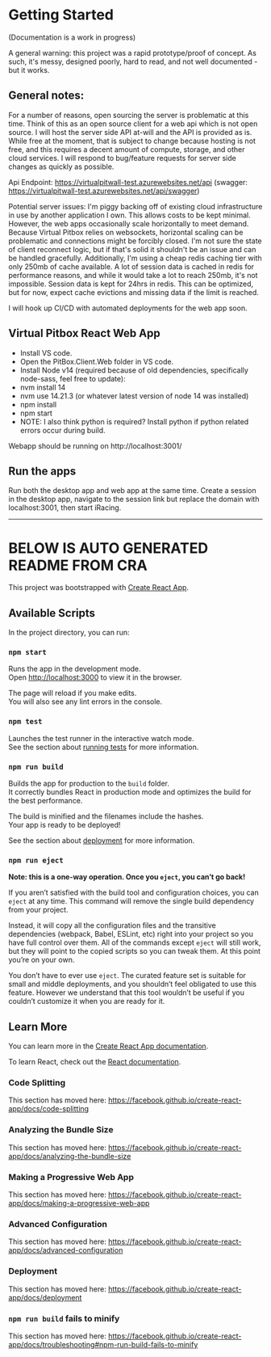 # Getting Started

(Documentation is a work in progress)

A general warning: this project was a rapid prototype/proof of concept. As such, it's messy, designed poorly, hard to read, and not well documented - but it works.

## General notes:
For a number of reasons, open sourcing the server is problematic at this time. Think of this as an open source client for a web api which is not open source.
I will host the server side API at-will and the API is provided as is. While free at the moment, that is subject to change because hosting is not free, and this requires a decent amount of compute, storage, and other cloud services.
I will respond to bug/feature requests for server side changes as quickly as possible.

Api Endpoint: https://virtualpitwall-test.azurewebsites.net/api (swagger: https://virtualpitwall-test.azurewebsites.net/api/swagger)

Potential server issues:
I'm piggy backing off of existing cloud infrastructure in use by another application I own. This allows costs to be kept minimal. However, the web apps occasionally scale horizontally to meet demand. Because Virtual Pitbox relies on websockets, horizontal scaling can be problematic and connections might be forcibly closed. I'm not sure the state of client reconnect logic, but if that's solid it shouldn't be an issue and can be handled gracefully. Additionally, I'm using a cheap redis caching tier with only 250mb of cache available. A lot of session data is cached in redis for performance reasons, and while it would take a lot to reach 250mb, it's not impossible. Session data is kept for 24hrs in redis. This can be optimized, but for now, expect cache evictions and missing data if the limit is reached.

I will hook up CI/CD with automated deployments for the web app soon.

## Virtual Pitbox React Web App
* Install VS code.
* Open the PitBox.Client.Web folder in VS code.
* Install Node v14 (required because of old dependencies, specifically node-sass, feel free to update):
* nvm install 14
* nvm use 14.21.3 (or whatever latest version of node 14 was installed)
* npm install
* npm start
* NOTE: I also think python is required? Install python if python related errors occur during build.

Webapp should be running on http://localhost:3001/

## Run the apps
Run both the desktop app and web app at the same time. Create a session in the desktop app, navigate to the session link but replace the domain with localhost:3001, then start iRacing.

----------------------------------------------------------------------------------

# BELOW IS AUTO GENERATED README FROM CRA
This project was bootstrapped with [Create React App](https://github.com/facebook/create-react-app).

## Available Scripts

In the project directory, you can run:

### `npm start`

Runs the app in the development mode.<br />
Open [http://localhost:3000](http://localhost:3000) to view it in the browser.

The page will reload if you make edits.<br />
You will also see any lint errors in the console.

### `npm test`

Launches the test runner in the interactive watch mode.<br />
See the section about [running tests](https://facebook.github.io/create-react-app/docs/running-tests) for more information.

### `npm run build`

Builds the app for production to the `build` folder.<br />
It correctly bundles React in production mode and optimizes the build for the best performance.

The build is minified and the filenames include the hashes.<br />
Your app is ready to be deployed!

See the section about [deployment](https://facebook.github.io/create-react-app/docs/deployment) for more information.

### `npm run eject`

**Note: this is a one-way operation. Once you `eject`, you can’t go back!**

If you aren’t satisfied with the build tool and configuration choices, you can `eject` at any time. This command will remove the single build dependency from your project.

Instead, it will copy all the configuration files and the transitive dependencies (webpack, Babel, ESLint, etc) right into your project so you have full control over them. All of the commands except `eject` will still work, but they will point to the copied scripts so you can tweak them. At this point you’re on your own.

You don’t have to ever use `eject`. The curated feature set is suitable for small and middle deployments, and you shouldn’t feel obligated to use this feature. However we understand that this tool wouldn’t be useful if you couldn’t customize it when you are ready for it.

## Learn More

You can learn more in the [Create React App documentation](https://facebook.github.io/create-react-app/docs/getting-started).

To learn React, check out the [React documentation](https://reactjs.org/).

### Code Splitting

This section has moved here: https://facebook.github.io/create-react-app/docs/code-splitting

### Analyzing the Bundle Size

This section has moved here: https://facebook.github.io/create-react-app/docs/analyzing-the-bundle-size

### Making a Progressive Web App

This section has moved here: https://facebook.github.io/create-react-app/docs/making-a-progressive-web-app

### Advanced Configuration

This section has moved here: https://facebook.github.io/create-react-app/docs/advanced-configuration

### Deployment

This section has moved here: https://facebook.github.io/create-react-app/docs/deployment

### `npm run build` fails to minify

This section has moved here: https://facebook.github.io/create-react-app/docs/troubleshooting#npm-run-build-fails-to-minify

